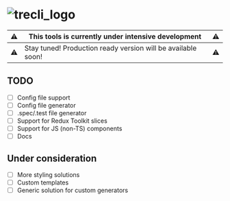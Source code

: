 # ![trecli_logo](https://user-images.githubusercontent.com/3486023/77478649-9d93ba00-6e1e-11ea-9a5d-5e5e722344c1.png)

| :warning: | This tools is currently under intensive development          | :warning: |
| --------- | ------------------------------------------------------------ | --------- |
| :warning: | Stay tuned! Production ready version will be available soon! | :warning: |

## TODO

- [ ] Config file support
- [ ] Config file generator
- [ ] .spec/.test file generator
- [ ] Support for Redux Toolkit slices
- [ ] Support for JS (non-TS) components
- [ ] Docs

## Under consideration

- [ ] More styling solutions
- [ ] Custom templates
- [ ] Generic solution for custom generators

